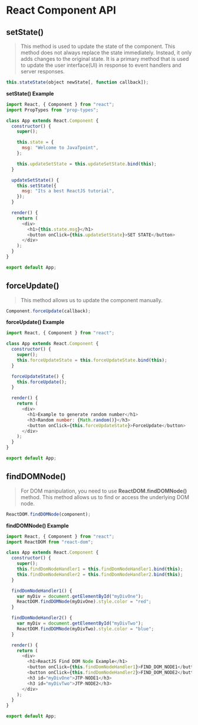 # React Component API

## setState()

> This method is used to update the state of the component. This method does not always replace the state immediately. Instead, it only adds changes to the original state. It is a primary method that is used to update the user interface(UI) in response to event handlers and server responses.

```javascript
this.stateState(object newState[, function callback]);
```

**setState() Example**

```javascript
import React, { Component } from "react";
import PropTypes from "prop-types";

class App extends React.Component {
  constructor() {
    super();

    this.state = {
      msg: "Welcome to JavaTpoint",
    };

    this.updateSetState = this.updateSetState.bind(this);
  }

  updateSetState() {
    this.setState({
      msg: "Its a best ReactJS tutorial",
    });
  }

  render() {
    return (
      <div>
        <h1>{this.state.msg}</h1>
        <button onClick={this.updateSetState}>SET STATE</button>
      </div>
    );
  }
}

export default App;
```

## forceUpdate()

> This method allows us to update the component manually.

```javascript
Component.forceUpdate(callback);
```

**forceUpdate() Example**

```javascript
import React, { Component } from "react";

class App extends React.Component {
  constructor() {
    super();
    this.forceUpdateState = this.forceUpdateState.bind(this);
  }

  forceUpdateState() {
    this.forceUpdate();
  }

  render() {
    return (
      <div>
        <h1>Example to generate random number</h1>
        <h3>Random number: {Math.random()}</h3>
        <button onClick={this.forceUpdateState}>ForceUpdate</button>
      </div>
    );
  }
}

export default App;
```

## findDOMNode()

> For DOM manipulation, you need to use **ReactDOM.findDOMNode()** method. This method allows us to find or access the underlying DOM node.

```javascript
ReactDOM.findDOMNode(component);
```

**findDOMNode() Example**

```javascript
import React, { Component } from "react";
import ReactDOM from "react-dom";

class App extends React.Component {
  constructor() {
    super();
    this.findDomNodeHandler1 = this.findDomNodeHandler1.bind(this);
    this.findDomNodeHandler2 = this.findDomNodeHandler2.bind(this);
  }

  findDomNodeHandler1() {
    var myDiv = document.getElementById("myDivOne");
    ReactDOM.findDOMNode(myDivOne).style.color = "red";
  }

  findDomNodeHandler2() {
    var myDiv = document.getElementById("myDivTwo");
    ReactDOM.findDOMNode(myDivTwo).style.color = "blue";
  }

  render() {
    return (
      <div>
        <h1>ReactJS Find DOM Node Example</h1>
        <button onClick={this.findDomNodeHandler1}>FIND_DOM_NODE1</button>
        <button onClick={this.findDomNodeHandler2}>FIND_DOM_NODE2</button>
        <h3 id="myDivOne">JTP-NODE1</h3>
        <h3 id="myDivTwo">JTP-NODE2</h3>
      </div>
    );
  }
}

export default App;
```
